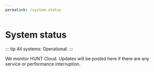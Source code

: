 ```yaml
---
permalink: /system-status
---
```


# System status

::: tip All systems:
Operational.
:::

We monitor HUNT Cloud. Updates will be posted here if there are any service or performance interruption.

